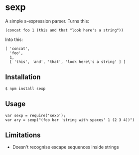 # sexp

A simple s-expression parser. Turns this:

    (concat foo 1 (this and that "look here's a string"))

Into this:

    [ 'concat',
      'foo',
      1,
      [ 'this', 'and', 'that', 'look here\'s a string' ] ]

## Installation

    $ npm install sexp

## Usage

    var sexp = require('sexp');
    var ary = sexp("(foo bar 'string with spaces' 1 (2 3 4))")

## Limitations

  * Doesn't recognise escape sequences inside strings
